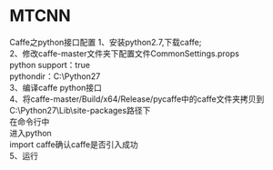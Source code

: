# MTCNN

Caffe之python接口配置
1、安装python2.7,下载caffe;  
2、修改caffe-master文件夹下配置文件CommonSettings.props  
         python support：true    
         pythondir：C:\Python27  
3、编译caffe python接口  
4、将caffe-master/Build/x64/Release/pycaffe中的caffe文件夹拷贝到C:\Python27\Lib\site-packages路径下  
   在命令行中  
   进入python  
   import caffe确认caffe是否引入成功  
 5、运行
